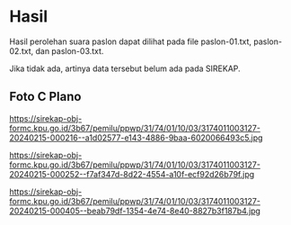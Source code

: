 # Hasil

Hasil perolehan suara paslon dapat dilihat pada file paslon-01.txt, paslon-02.txt, dan paslon-03.txt.

Jika tidak ada, artinya data tersebut belum ada pada SIREKAP.

## Foto C Plano

https://sirekap-obj-formc.kpu.go.id/3b67/pemilu/ppwp/31/74/01/10/03/3174011003127-20240215-000216--a1d02577-e143-4886-9baa-6020066493c5.jpg

https://sirekap-obj-formc.kpu.go.id/3b67/pemilu/ppwp/31/74/01/10/03/3174011003127-20240215-000252--f7af347d-8d22-4554-a10f-ecf92d26b79f.jpg

https://sirekap-obj-formc.kpu.go.id/3b67/pemilu/ppwp/31/74/01/10/03/3174011003127-20240215-000405--beab79df-1354-4e74-8e40-8827b3f187b4.jpg

